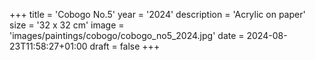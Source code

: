 +++
title = 'Cobogo No.5'
year = '2024'
description = 'Acrylic on paper'
size = '32 x 32 cm'
image = 'images/paintings/cobogo/cobogo_no5_2024.jpg'
date = 2024-08-23T11:58:27+01:00
draft = false
+++
